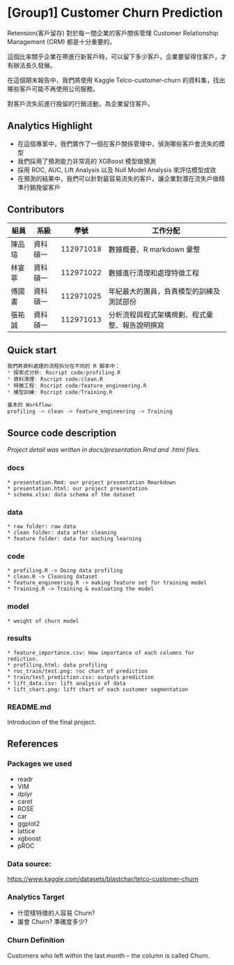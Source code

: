 # [Group1] Customer Churn Prediction
Retension(客戶留存) 對於每一間企業的客戶關係管理 Customer Relationship Management (CRM) 都是十分重要的。

這個比率關乎企業在帶進行新客戶時，可以留下多少客戶。企業要留得住客戶，才有辦法長久發展。

在這個期末報告中，我們將使用 Kaggle Telco-customer-churn 的資料集，找出哪些客戶可能不再使用公司服務。  

對客戶流失前進行挽留的行銷活動，為企業留住客戶。

## Analytics Highlight
* 在這個專案中，我們實作了一個在客戶關係管理中，偵測哪些客戶會流失的模型
* 我們採用了預測能力非常高的 XGBoost 模型做預測
* 採用 ROC, AUC, Lift Analysis 以及 Null Model Analysis 來評估模型成效
* 在預測的結果中，我們可以針對最容易流失的客戶，讓企業對潛在流失戶做精準行銷挽留客戶

## Contributors
|組員|系級|學號|工作分配|
|-|-|-|-|
|陳品瑄|資科碩一|112971018|數據概要、R markdown 彙整|
|林宴葶|資科碩一|112971022|數據進行清理和處理特徵工程|
|傅國書|資科碩一|112971025|年紀最大的團員，負責模型的訓練及測試部份|
|張祐誠|資科碩一|112971013|分析流程與程式架構規劃、程式彙整、報告說明撰寫| 

## Quick start
```R
我們將資料處理的流程拆分在不同的 R 腳本中：
* 探索式分析: Rscript code/profiling.R
* 資料清理: Rscript code/clean.R
* 特徵工程: Rscript code/feature_engineering.R
* 模型訓練: Rscript code/Training.R

基本的 Workflow:
profiling -> clean -> feature_engineering -> Training
```

## Source code description

*Project detail was written in docs/presentation.Rmd and .html files.*

### docs
    * presentation.Rmd: our project presentation Rmarkdown
    * presentation.html: our project presentation
    * schema.xlsx: data schema of the dataset

### data
    * raw folder: raw data
    * clean folder: data after cleaning
    * feature folder: data for maching learning

### code
    * profiling.R -> Doing data profiling
    * clean.R -> Cleaning dataset
    * feature_engineering.R -> making feature set for training model
    * Training.R -> Training & evaluating the model

### model
    * weight of churn model

### results
    * feature_importance.csv: How importance of each columns for rediction.
    * profiling.html: data profiling
    * roc_train/test.png: roc chart of prediction
    * train/test_prediction.csv: outputs prediction
    * lift_data.csv: lift analysis of data
    * lift_chart.png: lift chart of each customer segmentation

### README.md

Introducion of the final project.

## References

### Packages we used
* readr
* VIM
* dplyr
* caret
* ROSE
* car
* ggplot2
* lattice
* xgboost
* pROC

### Data source:
https://www.kaggle.com/datasets/blastchar/telco-customer-churn

### Analytics Target
* 什麼樣特徵的人容易 Churn?
* 誰會 Churn? 準確度多少?

### Churn Definition
Customers who left within the last month – the column is called Churn.  
